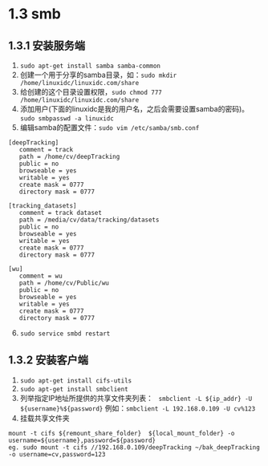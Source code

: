 # 1.3 smb


## 1.3.1 安装服务端
1. `sudo apt-get install samba samba-common`
2. 创建一个用于分享的samba目录，如：`sudo mkdir /home/linuxidc/linuxidc.com/share`
3. 给创建的这个目录设置权限，`sudo chmod 777 /home/linuxidc/linuxidc.com/share`
4. 添加用户(下面的linuxidc是我的用户名，之后会需要设置samba的密码)。`sudo smbpasswd -a linuxidc`
5. 编辑samba的配置文件：`sudo vim /etc/samba/smb.conf`

```shell
[deepTracking]
   comment = track
   path = /home/cv/deepTracking
   public = no
   browseable = yes
   writable = yes
   create mask = 0777
   directory mask = 0777

[tracking_datasets]
   comment = track dataset
   path = /media/cv/data/tracking/datasets
   public = no
   browseable = yes
   writable = yes
   create mask = 0777
   directory mask = 0777

[wu]
   comment = wu
   path = /home/cv/Public/wu
   public = no
   browseable = yes
   writable = yes
   create mask = 0777
   directory mask = 0777
```

6. `sudo service smbd restart`


## 1.3.2 安装客户端
1. `sudo apt-get install cifs-utils`
2. `sudo apt-get install smbclient`
3. 列举指定IP地址所提供的共享文件夹列表：
` smbclient -L ${ip_addr} -U ${username}%${password}`
例如：`smbclient -L 192.168.0.109 -U cv%123`
4. 挂载共享文件夹
```shell
mount -t cifs ${remount_share_folder}  ${local_mount_folder} -o username=${username},password=${password}
eg. sudo mount -t cifs //192.168.0.109/deepTracking ~/bak_deepTracking -o username=cv,password=123
```